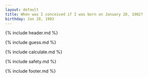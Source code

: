 ```yaml
---
layout: default
title: When was I conceived if I was born on January 28, 1902?
birthday: Jan 28, 1902
---
```


{% include header.md %}

{% include guess.md %}

{% include calculate.md %}

{% include safety.md %}

{% include footer.md %}



